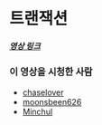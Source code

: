 # 트랜잭션

##### [영상 링크](https://youtu.be/e9PC0sroCzc)

### 이 영상을 시청한 사람

- [chaselover](https://github.com/chaselover/)
- [moonsbeen626](https://github.com/moonsbeen626)
- [Minchul](https://github.com/MinChul-Son)
